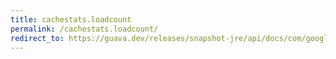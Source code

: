 ```yaml
---
title: cachestats.loadcount
permalink: /cachestats.loadcount/
redirect_to: https://guava.dev/releases/snapshot-jre/api/docs/com/google/common/cache/CacheStats.html#loadCount--
---
```

